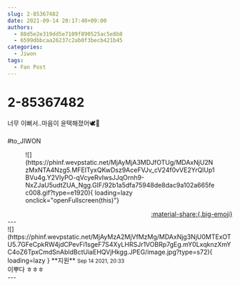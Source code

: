 ```yaml
---
slug: 2-85367482
date: 2021-09-14 20:17:40+09:00
authors:
  - 88d5e2e319dd5e7109f890525ac5e8b8
  - 6599dbbcaa26237c2ab0f3becb421b45
categories:
  - Jiwon
tags:
  - Fan Post
---
```


# 2-85367482

<div class="post-container" markdown="1">
<div class="content-container md-sidebar__scrollwrap" markdown="1">

너무 이뻐서..마음이 윤택해졌어🕊💖<br><br>\#to_JIWON
<figure markdown="1">
![](https://phinf.wevpstatic.net/MjAyMjA3MDJfOTUg/MDAxNjU2NzMxNTA4Nzg5.MFEITyxQKwDsz9AceFVJv_cV24f0vVE2YrQlUp1BVu4g.Y2VlyPO-qVcyeRvIwsJJqOrnh9-NxZJaU5udtZUA_Ngg.GIF/92b1a5dfa75948de8dac9a102a665fec008.gif?type=e1920){ loading=lazy onclick="openFullscreen(this)"}
</figure>


</div>
</div>

<div style="text-align: right;" markdown="1">
<a href="https://weverse.io/fromis9/fanpost/2-85367482" style="text-align: right;">:material-share:{.big-emoji}</a>
</div>
---

<div class="comments-container md-sidebar__scrollwrap" markdown="1">
<div class="comment" markdown="1">
<div class='id-container' markdown="1">
![](https://phinf.wevpstatic.net/MjAyMzA2MjVfMzMg/MDAxNjg3NjU0MTExOTU5.7GFeCpkRW4jdCPevFi1sgeF7S4XyLHRSJr1VOBRp7gEg.mY0LxqknzXmYC4oZ6TpxCmdSnAbldBctUiaEHQVjHkgg.JPEG/image.jpg?type=s72){ loading=lazy }
**<span class="artist">지원</span>** <small>Sep 14 2021, 20:33</small><br>
</div>
<div class='comment-body' markdown="1">
이뿌다 ㅎㅎㅎ
</div>
</div>
</div>
---
